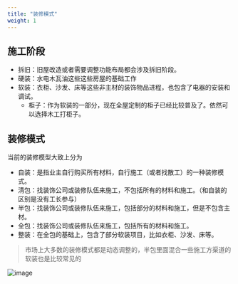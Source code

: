 ```yaml
---
title: "装修模式"
weight: 1
---
```



## 施工阶段

- 拆旧：旧屋改造或者需要调整功能布局都会涉及拆旧阶段。
- 硬装：水电木瓦油这些这些房屋的基础工作
- 软装：衣柜、沙发、床等这些非主材的装饰物品进程，也包含了电器的安装和调试。
    - 柜子：作为软装的一部分，现在全屋定制的柜子已经比较普及了。依然可以选择木工打柜子。


## 装修模式

当前的装修模型大致上分为

- 自装：是指业主自行购买所有材料，自行施工（或者找散工）的一种装修模式。
- 清包：找装饰公司或装修队伍来施工，不包括所有的材料和施工。（和自装的区别是没有工长参与）
- 半包：找装饰公司或装修队伍来施工，包括部分的材料和施工，但是不包含主材。
- 全包：找装饰公司或装修队伍来施工，包括所有的材料和施工。
- 整装：在全包的基础上，包含了部分软装项目，比如衣柜、沙发、床等。

>  市场上大多数的装修模式都是动态调整的，半包里面混合一些施工方渠道的软装也是比较常见的

![image](https://cdn.jsdmirror.com/gh/yanickxia/picx-images-hosting@master/image.8ok3hxlr1l.webp)